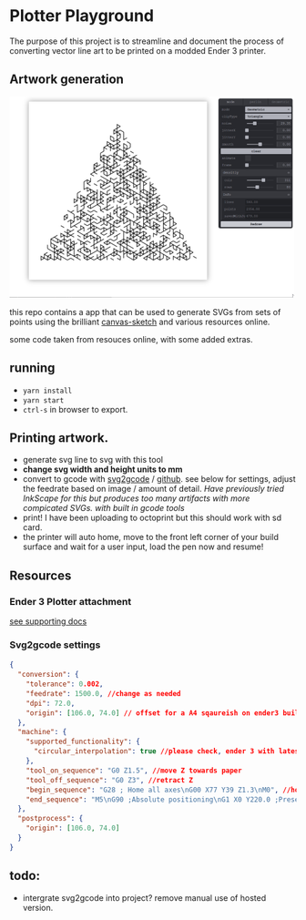 # Plotter Playground

The purpose of this project is to streamline and document the process of converting vector line art to be printed on a modded Ender 3 printer.

## Artwork generation

![App Example](./supporting/doc-files/app-example.png)

this repo contains a app that can be used to generate SVGs from sets of points using the brilliant [canvas-sketch](https://github.com/mattdesl/canvas-sketch) and various resources online.

some code taken from resouces online, with some added extras.

## running

- `yarn install`
- `yarn start`
- `ctrl-s` in browser to export.

## Printing artwork.

- generate svg line to svg with this tool
- **change svg width and height units to mm**
- convert to gcode with [svg2gcode](https://sameer.github.io/svg2gcode/#close) / [github](https://github.com/sameer/svg2gcode). see below for settings, adjust the feedrate based on image / amount of detail. _Have previously tried InkScape for this but produces too many artifacts with more compicated SVGs. with built in gcode tools_
- print! I have been uploading to octoprint but this should work with sd card.
- the printer will auto home, move to the front left corner of your build surface and wait for a user input, load the pen now and resume!

## Resources

### Ender 3 Plotter attachment

[see supporting docs](./supporting/ender-3-plotter/readme.md)

### Svg2gcode settings

```json
{
  "conversion": {
    "tolerance": 0.002,
    "feedrate": 1500.0, //change as needed
    "dpi": 72.0,
    "origin": [106.0, 74.0] // offset for a A4 sqaureish on ender3 build plate.
  },
  "machine": {
    "supported_functionality": {
      "circular_interpolation": true //please check, ender 3 with latest marlin supports.
    },
    "tool_on_sequence": "G0 Z1.5", //move Z towards paper
    "tool_off_sequence": "G0 Z3", //retract Z
    "begin_sequence": "G28 ; Home all axes\nG00 X77 Y39 Z1.3\nM0", //home, move to corner, wait for input (insert pen)
    "end_sequence": "M5\nG90 ;Absolute positioning\nG1 X0 Y220.0 ;Present print\nM2" //end and present print.
  },
  "postprocess": {
    "origin": [106.0, 74.0]
  }
}
```

## todo:

- intergrate svg2gcode into project? remove manual use of hosted version.
